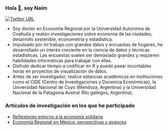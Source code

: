 ### Hola 👋, soy Naím
[![Twitter URL](https://img.shields.io/twitter/url/https/twitter.com/naimmanriquez.svg?style=social&label=Follow%20%40naimmanriquez)](https://twitter.com/naimmanriquez)
<!--
**naimmanriquez/naimmanriquez** is a ✨ _special_ ✨ repository because its `README.md` (this file) appears on your GitHub profile.

Here are some ideas to get you started:

- 🔭 I’m currently working on ...
- 🌱 I’m currently learning ...
- 👯 I’m looking to collaborate on ...
- 🤔 I’m looking for help with ...
- 💬 Ask me about ...
- 📫 How to reach me: ...
- 😄 Pronouns: ...
- ⚡ Fun fact: ...

-->  
* Soy doctor en Economía Regional por la Universidad Autonóma de Coahuila y realizo investigaciones sobre economía de las ciudades, desarrollo sostenible, econometría y estadística.
* Impulsado por mi trabajo con grandes datos y encuestas de hogares, he desarrollado un interés creciente en la ciencia de datos y técnicas estadísticas. Las encuestas suelen ser demasiado grandes y requieren habilidades informáticas para trabajar con ellas. 
* Disfruto dedicar tiempo a codificar en R y puedo pasar incontables horas en proyectos de visualización de datos.
* Antes de ser investigador, realice estancias académicas en instituciones como el CIDE (Centro de Investigaciones y Docencia Económicas), la Universidad Nacional de Cuyo (Mendoza, Argentina) y la Universidad Nacional de la Patagonia Austral (Rio gallegos, Argentina).

### Artículos de investigación en los que he participado
* [Reflexiones entorno a la economía solidaria](http://www.scielo.org.mx/scielo.php?script=sci_arttext&pid=S2007-91762017000200011)
* [Economía Regional en México: perspectivas y avances](http://www.cise.uadec.mx/downloads/LibrosElectronicos/LibroDCL-EconomiaRegional.pdf)
